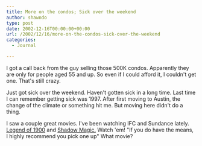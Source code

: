 ```yaml
---
title: More on the condos; Sick over the weekend
author: shawndo
type: post
date: 2002-12-16T00:00:00+00:00
url: /2002/12/16/more-on-the-condos-sick-over-the-weekend
categories:
  - Journal

---
```

I got a call back from the guy selling those 500K condos. Apparently they are only for people aged 55 and up. So even if I could afford it, I couldn't get one. That's still crazy.  
  
Just got sick over the weekend. Haven't gotten sick in a long time. Last time I can remember getting sick was 1997. After first moving to Austin, the change of the climate or something hit me. But moving here didn't do a thing.  
  
I saw a couple great movies. I've been watching IFC and Sundance lately. [Legend of 1900][1] and [Shadow Magic.][2] Watch 'em! "If you do have the means, I highly recommend you pick one up" What movie?

 [1]: https://www.imdb.com/title/tt0120731/
 [2]: https://www.imdb.com/title/tt0238588/